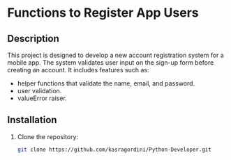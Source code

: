 # Functions to Register App Users

## Description
This project is designed to develop a new account registration system for a mobile app. The system validates user input on the sign-up form before creating an account. It includes features such as:
- helper functions that validate the name, email, and password.
- user validation.
- valueError raiser.

## Installation
1. Clone the repository:
   ```bash
   git clone https://github.com/kasragordini/Python-Developer.git
